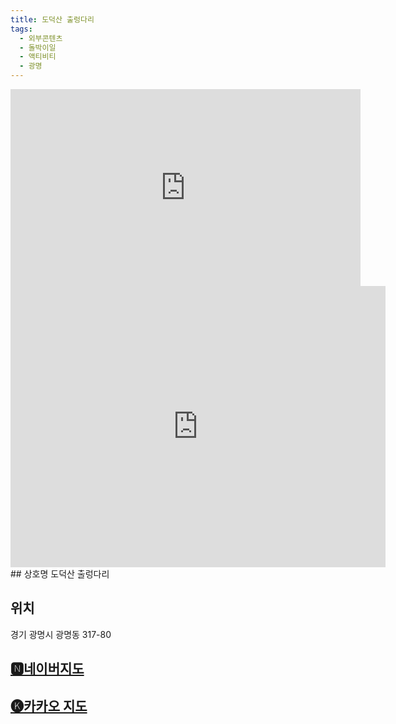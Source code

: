 ```yaml
---
title: 도덕산 출렁다리
tags:
  - 외부콘텐츠
  - 돌박이일
  - 액티비티
  - 광명
---
```

<iframe width="560" height="315" src="https://www.youtube.com/embed/HG8ZgrVEK_A?si=e-9eFCc_rSBh5o16" title="YouTube video player" frameborder="0" allow="accelerometer; autoplay; clipboard-write; encrypted-media; gyroscope; picture-in-picture; web-share" referrerpolicy="strict-origin-when-cross-origin" allowfullscreen></iframe>

<iframe src="https://www.google.com/maps/embed?pb=!1m18!1m12!1m3!1d3166.725440861264!2d126.85479775222419!3d37.46720400025496!2m3!1f0!2f0!3f0!3m2!1i1024!2i768!4f13.1!3m3!1m2!1s0x357b633a65940d65%3A0xe34f64799b26031c!2z64-E642V7IKwIOy2nOuggeuLpOumrA!5e0!3m2!1sko!2skr!4v1741362005037!5m2!1sko!2skr" width="600" height="450" style="border:0;" allowfullscreen="" loading="lazy" referrerpolicy="no-referrer-when-downgrade"></iframe>
## 상호명
도덕산 출렁다리

## 위치
경기 광명시 광명동 317-80


## [🅽네이버지도](https://naver.me/GwpMJjed)

## [🅚카카오 지도](https://place.map.kakao.com/1114038075)